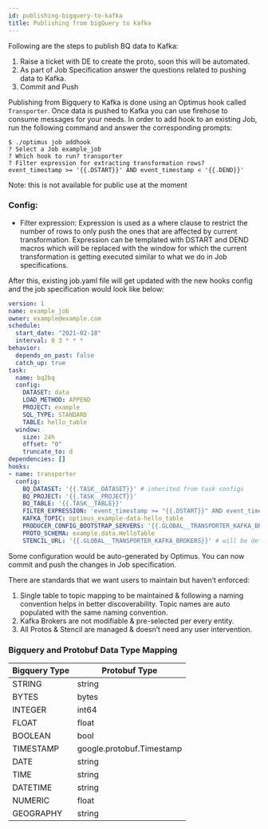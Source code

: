 ```yaml
---
id: publishing-bigquery-to-kafka
title: Publishing from bigQuery to kafka
---
```


Following are the steps to publish BQ data to Kafka:

1. Raise a ticket with DE to create the proto, soon this will be automated.
2. As part of Job Specification answer the questions related to pushing data to Kafka.
3. Commit and Push

Publishing from Bigquery to Kafka is done using an Optimus hook called `Transporter`. 
Once data is pushed to Kafka you can use firehose to consume messages for your needs. 
In order to add hook to an existing Job, run the following command and answer the 
corresponding prompts:

```
$ ./optimus job addhook
? Select a Job example_job
? Which hook to run? transporter
? Filter expression for extracting transformation rows? event_timestamp >= '{{.DSTART}}' AND event_timestamp < '{{.DEND}}'
```
Note: this is not available for public use at the moment

### Config:

- Filter expression: Expression is used as a where clause to restrict the number of rows to only push the ones 
that are affected by current transformation. Expression can be templated with DSTART and DEND macros which will be replaced with the window for which the current transformation is getting executed similar to what we do in Job specifications.

After this, existing job.yaml file will get updated with the new hooks config and the job specification would look like below:

```yaml
version: 1
name: example_job
owner: example@example.com
schedule:
  start_date: "2021-02-18"
  interval: 0 3 * * *
behavior:
  depends_on_past: false
  catch_up: true
task:
  name: bq2bq
  config:
    DATASET: data
    LOAD_METHOD: APPEND
    PROJECT: example
    SQL_TYPE: STANDARD
    TABLE: hello_table
  window:
    size: 24h
    offset: "0"
    truncate_to: d
dependencies: []
hooks:
- name: transporter
  config:
    BQ_DATASET: '{{.TASK__DATASET}}' # inherited from task configs
    BQ_PROJECT: '{{.TASK__PROJECT}}'
    BQ_TABLE: '{{.TASK__TABLE}}'
    FILTER_EXPRESSION: 'event_timestamp >= "{{.DSTART}}" AND event_timestamp < "{{.DEND}}"'
    KAFKA_TOPIC: optimus_example-data-hello_table
    PRODUCER_CONFIG_BOOTSTRAP_SERVERS: '{{.GLOBAL__TRANSPORTER_KAFKA_BROKERS}}'
    PROTO_SCHEMA: example.data.HelloTable
    STENCIL_URL: '{{.GLOBAL__TRANSPORTER_KAFKA_BROKERS}}' # will be defined as global config
```

Some configuration would be auto-generated by Optimus. 
You can now commit and push the changes in Job specification.

There are standards that we want users to maintain but haven’t enforced:

1. Single table to topic mapping to be maintained & following a naming convention 
   helps in better discoverability. Topic names are auto populated with the same naming convention.
2. Kafka Brokers are not modifiable & pre-selected per every entity.
3. All Protos & Stencil are managed & doesn’t need any user intervention.

### Bigquery and Protobuf Data Type Mapping

| Bigquery Type | Protobuf Type             |
|---------------|---------------------------|
| STRING        | string                    |
| BYTES         | bytes                     |
| INTEGER       | int64                     |
| FLOAT         | float                     |
| BOOLEAN       | bool                      |
| TIMESTAMP     | google.protobuf.Timestamp |
| DATE          | string                    |
| TIME          | string                    |
| DATETIME      | string                    |
| NUMERIC       | float                     |
| GEOGRAPHY     | string                    |
